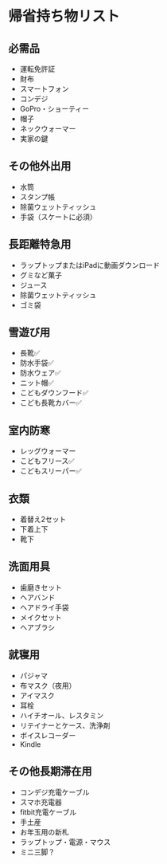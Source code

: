 # 帰省持ち物リスト

## 必需品
- 運転免許証
- 財布
- スマートフォン
- コンデジ
- GoPro・ショーティー
- 帽子
- ネックウォーマー
- 実家の鍵

## その他外出用
- 水筒
- スタンプ帳
- 除菌ウェットティッシュ
- 手袋（スケートに必須）

## 長距離特急用
- ラップトップまたはiPadに動画ダウンロード
- グミなど菓子
- ジュース
- 除菌ウェットティッシュ
- ゴミ袋

## 雪遊び用
- 長靴✅
- 防水手袋✅
- 防水ウェア✅
- ニット帽✅
- こどもダウンフード✅
- こども長靴カバー✅

## 室内防寒
- レッグウォーマー
- こどもフリース✅
- こどもスリーパー✅

## 衣類
- 着替え2セット
- 下着上下
- 靴下

## 洗面用具
- 歯磨きセット
- ヘアバンド
- ヘアドライ手袋
- メイクセット
- ヘアブラシ

## 就寝用
- パジャマ
- 布マスク（夜用）
- アイマスク
- 耳栓
- ハイチオール、レスタミン
- リテイナーとケース、洗浄剤
- ボイスレコーダー
- Kindle

## その他長期滞在用
- コンデジ充電ケーブル
- スマホ充電器
- fitbit充電ケーブル
- 手土産
- お年玉用の新札
- ラップトップ・電源・マウス
- ミニ三脚？